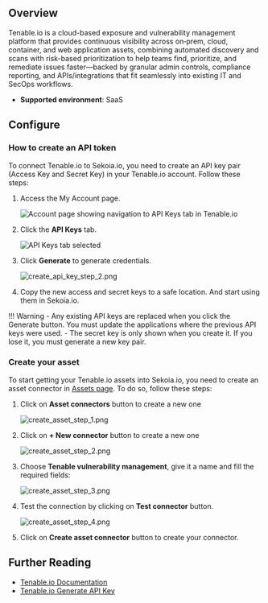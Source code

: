 
## Overview

Tenable.io is a cloud-based exposure and vulnerability management platform that provides continuous visibility across on‑prem, cloud, container, and web application assets, combining automated discovery and scans with risk-based prioritization to help teams find, prioritize, and remediate issues faster—backed by granular admin controls, compliance reporting, and APIs/integrations that fit seamlessly into existing IT and SecOps workflows.

- **Supported environment**: SaaS

## Configure

### How to create an API token

To connect Tenable.io to Sekoia.io, you need to create an API key pair (Access Key and Secret Key) in your Tenable.io account. Follow these steps:

1. Access the My Account page.

    ![Account page showing navigation to API Keys tab in Tenable.io](/assets/operation_center/asset_connectors/vulnerability/tenable/tenable_account_page.png)

2. Click the **API Keys** tab.

    ![API Keys tab selected](/assets/operation_center/asset_connectors/vulnerability/tenable/api_key_button.png)

3. Click **Generate** to generate credentials.

    ![create_api_key_step_2.png](/assets/operation_center/asset_connectors/vulnerability/tenable/generate_api_key.png)

4. Copy the new access and secret keys to a safe location. And start using them in Sekoia.io.

!!! Warning
    - Any existing API keys are replaced when you click the Generate button. You must update the applications where the previous API keys were used.
    - The secret key is only shown when you create it. If you lose it, you must generate a new key pair.


### Create your asset

To start getting your Tenable.io assets into Sekoia.io, you need to create an asset connector in [Assets page](https://app.sekoia.io/assets). To do so, follow these steps:

1. Click on **Asset connectors** button to create a new one

    ![create_asset_step_1.png](/assets/operation_center/asset_connectors/vulnerability/tenable/asset_connector_button.png)

2. Click on **+ New connector** button to create a new one
    
    ![create_asset_step_2.png](/assets/operation_center/asset_connectors/vulnerability/tenable/new_connector_button.png)

3. Choose **Tenable vulnerability management**, give it a name and fill the required fields:

    ![create_asset_step_3.png](/assets/operation_center/asset_connectors/vulnerability/tenable/tenable_asset_connector.png)

4. Test the connection by clicking on **Test connector** button.

    ![create_asset_step_4.png](/assets/operation_center/asset_connectors/vulnerability/tenable/create_asset_connector.png)

5. Click on **Create asset connector** button to create your connector.


## Further Reading
- [Tenable.io Documentation](https://docs.tenable.com/tenableio/)
- [Tenable.io Generate API Key](https://docs.tenable.com/vulnerability-management/Content/Settings/my-account/GenerateAPIKey.htm)

